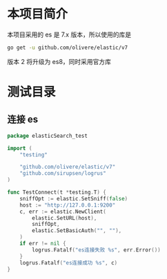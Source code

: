 # 本项目简介

本项目采用的 es 是 7.x 版本，所以使用的库是

```sh
go get -u github.com/olivere/elastic/v7
```

版本 2 将升级为 es8，同时采用官方库

# 测试目录

## 连接 es

```go
package elasticSearch_test

import (
	"testing"

	"github.com/olivere/elastic/v7"
	"github.com/sirupsen/logrus"
)

func TestConnect(t *testing.T) {
	sniffOpt := elastic.SetSniff(false)
	host := "http://127.0.0.1:9200"
	c, err := elastic.NewClient(
		elastic.SetURL(host),
		sniffOpt,
		elastic.SetBasicAuth("", ""),
	)
	if err != nil {
		logrus.Fatalf("es连接失败 %s", err.Error())
	}
	logrus.Fatalf("es连接成功 %s", c)
}
```

